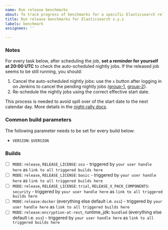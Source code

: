 ```yaml
---
name: Run release benchmarks
about: To track progress of benchmarks for a specific Elasticsearch release
title: Run release benchmarks for Elasticsearch x.y.z
labels: benchmark
assignees: ''

---
```


### Notes

For every task below, after scheduling the job, **set a reminder for yourself at 20:00 UTC** to check the auto-scheduled nightly jobs. If the released job seems to be still running, you should:

1. Cancel the auto-scheduled nightly jobs: use the `x` button after logging in on Jenkins to cancel the pending nightly jobs ([group-1](https://elasticsearch-ci.elastic.co/view/All/job/elastic+elasticsearch+master+macrobenchmark-periodic-group-1/), [group-2](https://elasticsearch-ci.elastic.co/view/All/job/elastic+elasticsearch+master+macrobenchmark-periodic-group-2/)).
2. Re-schedule the nightly jobs using the correct effective start date.

This process is needed to avoid spill over of the start date to the next calendar day. More details in the [night-rally docs](https://github.com/elastic/night-rally/blob/master/42.md#what-time-do-the-nightly-benchmarks-start-what-elasticsearch-commit-do-they-choose).

### Common build parameters

The following parameter needs to be set for every build below:

* `VERSION`: `$VERSION`

### Builds

- [ ] `MODE`: `release`, `RELEASE_LICENSE`: `oss` - triggered by `your user handle here`  as `link to all triggered builds here`
- [ ] `MODE`: `release`, `RELEASE_LICENSE`: `basic` - triggered by `your user handle here`  as `link to all triggered builds here`
- [ ] `MODE`: `release`, `RELEASE_LICENSE`: `trial`, `RELEASE_X_PACK_COMPONENTS`: `security` - triggered by `your user handle here`  as `link to all triggered builds here`
- [ ] `MODE`: `release:docker` (everything else default i.e. `oss`) - triggered by `your user handle here`  as `link to all triggered builds here`
- [ ] `MODE`: `release:encryption-at-rest`, runtime_jdk: `bundled` (everything else default i.e. `oss`) - triggered by `your user handle here`  as `link to all triggered builds here`
